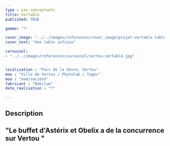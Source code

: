 ```yaml
---
type : Les conceptuels
title: Vertable
published: TRUE

gamme: "?" 

cover_image: "../../images/references/cover_image/projet-vertable-tables-vertou.jpg"
cover_text: "Une table infinie"

caroussel: 
- "../../images/references/caroussel/vertou-vertable.jpg"


localisation : "Parc de la Sèvre, Vertou"
moe : "Ville de Vertou / Phytolab / Tugec"
moa : "nom/société"
fabricant : "Mobilum"
date_realisation : "?"

---
```


## Description
 "Le buffet d'Astérix et Obelix a de la concurrence sur Vertou "
---